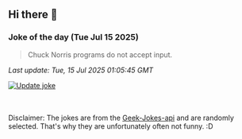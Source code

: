 ## Hi there 👋

### Joke of the day (Tue Jul 15 2025)
<!-- joke -->
>Chuck Norris programs do not accept input.
<!-- /joke -->

*Last update: Tue, 15 Jul 2025 01:05:45 GMT*

[![Update joke](https://github.com/nclskfm/nclskfm/actions/workflows/joke.yml/badge.svg)](https://github.com/nclskfm/nclskfm/actions/workflows/joke.yml)

<br><br>
Disclaimer: The jokes are from the [Geek-Jokes-api](https://github.com/sameerkumar18/geek-joke-api) and are randomly selected. That's why they are unfortunately often not funny. :D
